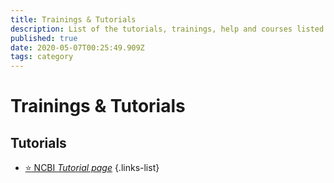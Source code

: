 ```yaml
---
title: Trainings & Tutorials
description: List of the tutorials, trainings, help and courses listed on this website
published: true
date: 2020-05-07T00:25:49.909Z
tags: category
---
```


# Trainings & Tutorials

## Tutorials

- [:star: NCBI *Tutorial page*](https://vdclab-wiki.herokuapp.com/trainings-tutorials/tutorials/NCBI-tutorials/)
{.links-list}
